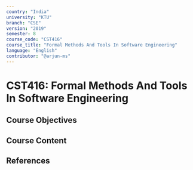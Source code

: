 ```yaml
---
country: "India"
university: "KTU"
branch: "CSE"
version: "2019"
semester: 8
course_code: "CST416"
course_title: "Formal Methods And Tools In Software Engineering"
language: "English"
contributor: "@arjun-ms"
---
```


# CST416: Formal Methods And Tools In Software Engineering

## Course Objectives
<!-- Add your objectives here -->

## Course Content
<!-- Add your syllabus content here -->

## References
<!-- Add reference books here -->
